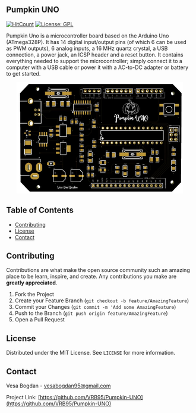 <!-- PROJECT LOGO -->


## Pumpkin UNO

[![HitCount](http://hits.dwyl.com/VRB95/VRB95/Pumpkin-UNO.svg)](http://hits.dwyl.com/VRB95/VRB95/Pumpkin-UNO) [![License: GPL](https://img.shields.io/github/license/VRB95/Pumpkin-UNO?style=flat-square)](https://opensource.org/licenses/GPL-3.0)

Pumpkin Uno is a microcontroller board based on the Arduino Uno (ATmega328P). It has 14 digital input/output pins (of which 6 can be used as PWM outputs), 6 analog inputs, a 16 MHz quartz crystal, a USB connection, a power jack, an ICSP header and a reset button. It contains everything needed to support the microcontroller; simply connect it to a computer with a USB cable or power it with a AC-to-DC adapter or battery to get started.

<p align="center">
  <img src="img\front.JPG" alt="screenshot_1" width="450" height="300">
</p>

<!-- TABLE OF CONTENTS -->
## Table of Contents
- [Contributing](#contributing)
- [License](#license)
- [Contact](#contact)
  

<!-- CONTRIBUTING -->
## Contributing

Contributions are what make the open source community such an amazing place to be learn, inspire, and create. Any contributions you make are **greatly appreciated**.

1. Fork the Project
2. Create your Feature Branch (`git checkout -b feature/AmazingFeature`)
3. Commit your Changes (`git commit -m 'Add some AmazingFeature`)
4. Push to the Branch (`git push origin feature/AmazingFeature`)
5. Open a Pull Request



<!-- LICENSE -->
## License

Distributed under the MIT License. See `LICENSE` for more information.



<!-- CONTACT -->
## Contact

Vesa Bogdan - vesabogdan95@gmail.com

Project Link: [https://github.com/VRB95/Pumpkin-UNO](https://github.com/VRB95/Pumpkin-UNO)

